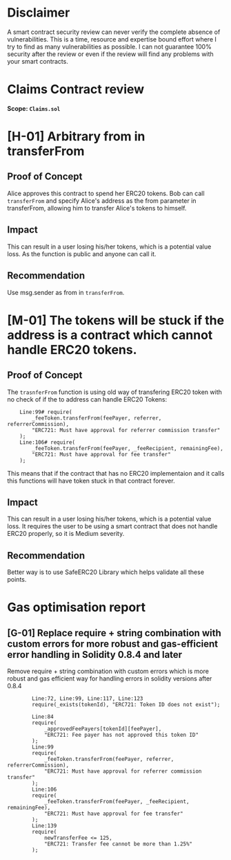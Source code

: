 # Disclaimer

A smart contract security review can never verify the complete absence of vulnerabilities. This is a time, resource and expertise bound effort where I try to find as many vulnerabilities as possible. I can not guarantee 100% security after the review or even if the review will find any problems with your smart contracts.

# Claims Contract review 

**Scope: `Claims.sol`**

# [H-01] Arbitrary from in transferFrom

## Proof of Concept
Alice approves this contract to spend her ERC20 tokens. Bob can call ```transferFrom``` and specify Alice's address as the from parameter in transferFrom, allowing him to transfer Alice's tokens to himself.

## Impact

This can result in a user losing his/her tokens, which is a potential value loss. As the function is public and anyone can call it.

## Recommendation
Use msg.sender as from in ```transferFrom```.


# [M-01] The tokens will be stuck if the address is a contract which cannot handle ERC20 tokens. 

## Proof of Concept

The `trasnferFrom` function is using old way of transfering ERC20 token with no check of if the to address can handle ERC20 Tokens:
```solidity
    Line:99# require(
        _feeToken.transferFrom(feePayer, referrer, referrerCommission),
        "ERC721: Must have approval for referrer commission transfer"
    );
    Line:106# require(
        _feeToken.transferFrom(feePayer, _feeRecipient, remainingFee),
        "ERC721: Must have approval for fee transfer"
    );
```
This means that if the contract that has no ERC20 implementaion and it calls this functions will have token stuck in that contract forever.

## Impact

This can result in a user losing his/her tokens, which is a potential value loss. It requires the user to be using a smart contract that does not handle ERC20 properly, so it is Medium severity.

## Recommendation

Better way is to use SafeERC20 Library which helps validate all these points.

# Gas optimisation report

## [G-01] Replace require + string combination with custom errors for more robust and gas-efficient error handling in Solidity 0.8.4 and later

Remove require + string combination with custom errors which is more robust and gas efficient way for handling errors in solidity versions after 0.8.4

```solidity
        Line:72, Line:99, Line:117, Line:123
        require(_exists(tokenId), "ERC721: Token ID does not exist");
        
        Line:84
        require(
            _approvedFeePayers[tokenId][feePayer],
            "ERC721: Fee payer has not approved this token ID"
        );
        Line:99
        require(
            _feeToken.transferFrom(feePayer, referrer, referrerCommission),
            "ERC721: Must have approval for referrer commission transfer"
        );
        Line:106
        require(
            _feeToken.transferFrom(feePayer, _feeRecipient, remainingFee),
            "ERC721: Must have approval for fee transfer"
        );
        Line:139
        require(
            newTransferFee <= 125,
            "ERC721: Transfer fee cannot be more than 1.25%"
        );
```
